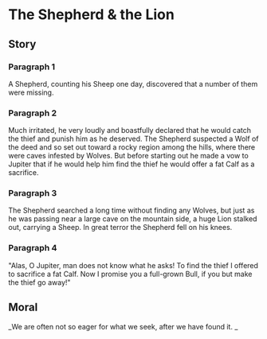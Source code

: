 
# The Shepherd & the Lion

## Story


### Paragraph 1

A Shepherd, counting his Sheep one day, discovered that a number of them were missing.



### Paragraph 2

Much irritated, he very loudly and boastfully declared that he would catch the thief and punish him as he deserved. The Shepherd suspected a Wolf of the deed and so set out toward a rocky region among the hills, where there were caves infested by Wolves. But before starting out he made a vow to Jupiter that if he would help him find the thief he would offer a fat Calf as a sacrifice.



### Paragraph 3

The Shepherd searched a long time without finding any Wolves, but just as he was passing near a large cave on the mountain side, a huge Lion stalked out, carrying a Sheep. In great terror the Shepherd fell on his knees.



### Paragraph 4

"Alas, O Jupiter, man does not know what he asks! To find the thief I offered to sacrifice a fat Calf. Now I promise you a full-grown Bull, if you but make the thief go away!"



## Moral

_We are often not so eager for what we seek, after we have found it.
_

